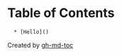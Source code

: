 
Table of Contents
=================

      * [Hello]()

Created by [gh-md-toc](https://github.com/ekalinin/github-markdown-toc)
